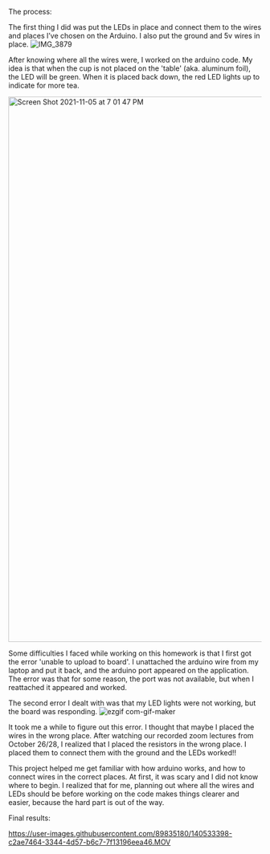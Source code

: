 
The process:

The first thing I did was put the LEDs in place and connect them to the wires and places I’ve chosen on the Arduino. I also put the ground and 5v wires in place. 
![IMG_3879](https://user-images.githubusercontent.com/89835180/140531412-011629c0-573a-4ad6-b788-f1124154f5a1.jpeg)

After knowing where all the wires were, I worked on the arduino code. My idea is that when the cup is not placed on the 'table' (aka. aluminum foil), the LED will be green. When it is placed back down, the red LED lights up to indicate for more tea. 

<img width="1086" alt="Screen Shot 2021-11-05 at 7 01 47 PM" src="https://user-images.githubusercontent.com/89835180/140531866-5347a47c-da3f-4824-8226-7222cdb4eef6.png">

Some difficulties I faced while working on this homework is that I first got the error 'unable to upload to board'. I unattached the arduino wire from my laptop and put it back, and the arduino port appeared on the application. The error was that for some reason, the port was not available, but when I reattached it appeared and worked.

The second error I dealt with was that my LED lights were not working, but the board was responding. 
![ezgif com-gif-maker](https://user-images.githubusercontent.com/89835180/140532627-d9aaef33-7b18-4000-bc73-58c664fa52e0.gif)

It took me a while to figure out this error. I thought that maybe I placed the wires in the wrong place. After watching our recorded zoom lectures from October 26/28, I realized that I placed the resistors in the wrong place. I placed them to connect them with the ground and the LEDs worked!!

This project helped me get familiar with how arduino works, and how to connect wires in the correct places. At first, it was scary and I did not know where to begin. I realized that for me, planning out where all the wires and LEDs should be before working on the code makes things clearer and easier, because the hard part is out of the way. 

Final results:



https://user-images.githubusercontent.com/89835180/140533398-c2ae7464-3344-4d57-b6c7-7f13196eea46.MOV

